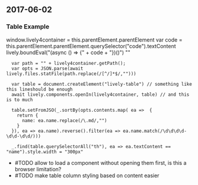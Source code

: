 ## 2017-06-02 


### Table Example

<lively-script>
window.lively4container = this.parentElement.parentElement
var code = this.parentElement.parentElement.querySelector("code").textContent
lively.boundEval("(async () => {" + code + "})()")
""
</lively-script>

```JS
  var path = "" + lively4container.getPath();
  var opts = JSON.parse(await lively.files.statFile(path.replace(/[^/]*$/,"")))

  var table = document.createElement("lively-table") // something like this lineshould be enough
  await lively.components.openIn(lively4container, table) // and this is to much 
  
  table.setFromJSO(_.sortBy(opts.contents.map( ea =>  {
    return {
      name: ea.name.replace(/\.md/,"")
    }
  }), ea => ea.name).reverse().filter(ea => ea.name.match(/\d\d\d\d-\d\d-\d\d/)))

  _.find(table.querySelectorAll("th"), ea => ea.textContent == "name").style.width = "300px"

```

- #TODO allow to load a component without opening them first, is this a browser limitation?
- #TODO make table column styling based on content easier
